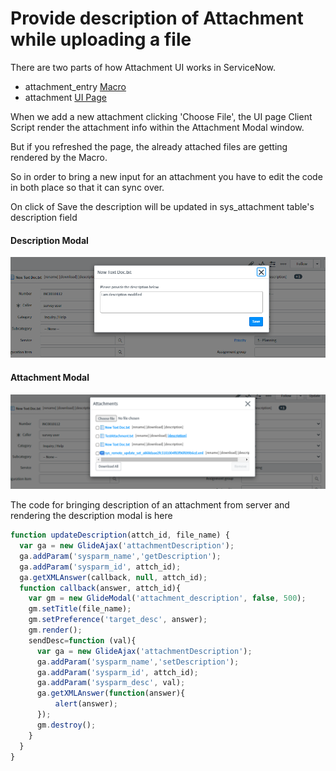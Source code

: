 # Provide description of Attachment while uploading a file
There are two parts of how Attachment UI works in ServiceNow.

- attachment_entry [Macro](attachmentMacro.xml) 
- attachment [UI Page](attachment%20UI%20Page.html)

When we add a new attachment clicking 'Choose File', the UI page Client Script render the attachment info within the Attachment Modal window.

But if you refreshed the page, the already attached files are getting rendered by the Macro.

So in order to bring a new input for an attachment you have to edit the code in both place so that it can sync over.

On click of Save the description will be updated in sys_attachment table's description field
#### Description Modal
![Description Modal](DescriptionModal.PNG)

#### Attachment Modal
![Attachment Modal](AttachmentModal.PNG)

The code for bringing description of an attachment from server and rendering the description modal is here
```javascript
function updateDescription(attch_id, file_name) {
  var ga = new GlideAjax('attachmentDescription');
  ga.addParam('sysparm_name','getDescription');
  ga.addParam('sysparm_id', attch_id);
  ga.getXMLAnswer(callback, null, attch_id);
  function callback(answer, attch_id){
    var gm = new GlideModal('attachment_description', false, 500);
    gm.setTitle(file_name);
    gm.setPreference('target_desc', answer);
    gm.render();
    sendDesc=function (val){
      var ga = new GlideAjax('attachmentDescription');
      ga.addParam('sysparm_name','setDescription');
      ga.addParam('sysparm_id', attch_id);
      ga.addParam('sysparm_desc', val);
      ga.getXMLAnswer(function(answer){
          alert(answer);
      });
      gm.destroy();
    }
  }
}
```